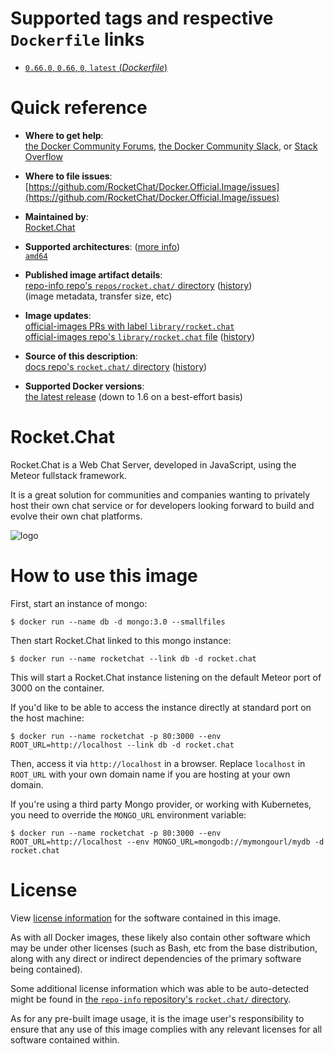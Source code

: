 <!--

********************************************************************************

WARNING:

    DO NOT EDIT "rocket.chat/README.md"

    IT IS AUTO-GENERATED

    (from the other files in "rocket.chat/" combined with a set of templates)

********************************************************************************

-->

# Supported tags and respective `Dockerfile` links

-	[`0.66.0`, `0.66`, `0`, `latest` (*Dockerfile*)](https://github.com/RocketChat/Docker.Official.Image/blob/6a8fff65ec2fd8cf8d956dc22bbb5abdd5a1aae1/Dockerfile)

# Quick reference

-	**Where to get help**:  
	[the Docker Community Forums](https://forums.docker.com/), [the Docker Community Slack](https://blog.docker.com/2016/11/introducing-docker-community-directory-docker-community-slack/), or [Stack Overflow](https://stackoverflow.com/search?tab=newest&q=docker)

-	**Where to file issues**:  
	[https://github.com/RocketChat/Docker.Official.Image/issues](https://github.com/RocketChat/Docker.Official.Image/issues)

-	**Maintained by**:  
	[Rocket.Chat](https://github.com/RocketChat/Docker.Official.Image)

-	**Supported architectures**: ([more info](https://github.com/docker-library/official-images#architectures-other-than-amd64))  
	[`amd64`](https://hub.docker.com/r/amd64/rocket.chat/)

-	**Published image artifact details**:  
	[repo-info repo's `repos/rocket.chat/` directory](https://github.com/docker-library/repo-info/blob/master/repos/rocket.chat) ([history](https://github.com/docker-library/repo-info/commits/master/repos/rocket.chat))  
	(image metadata, transfer size, etc)

-	**Image updates**:  
	[official-images PRs with label `library/rocket.chat`](https://github.com/docker-library/official-images/pulls?q=label%3Alibrary%2Frocket.chat)  
	[official-images repo's `library/rocket.chat` file](https://github.com/docker-library/official-images/blob/master/library/rocket.chat) ([history](https://github.com/docker-library/official-images/commits/master/library/rocket.chat))

-	**Source of this description**:  
	[docs repo's `rocket.chat/` directory](https://github.com/docker-library/docs/tree/master/rocket.chat) ([history](https://github.com/docker-library/docs/commits/master/rocket.chat))

-	**Supported Docker versions**:  
	[the latest release](https://github.com/docker/docker-ce/releases/latest) (down to 1.6 on a best-effort basis)

# Rocket.Chat

Rocket.Chat is a Web Chat Server, developed in JavaScript, using the Meteor fullstack framework.

It is a great solution for communities and companies wanting to privately host their own chat service or for developers looking forward to build and evolve their own chat platforms.

![logo](https://cdn.rawgit.com/docker-library/docs/03a593f2d33ac163b1b346a60de29aa59f7f78db/rocket.chat/logo.svg)

# How to use this image

First, start an instance of mongo:

```console
$ docker run --name db -d mongo:3.0 --smallfiles
```

Then start Rocket.Chat linked to this mongo instance:

```console
$ docker run --name rocketchat --link db -d rocket.chat
```

This will start a Rocket.Chat instance listening on the default Meteor port of 3000 on the container.

If you'd like to be able to access the instance directly at standard port on the host machine:

```console
$ docker run --name rocketchat -p 80:3000 --env ROOT_URL=http://localhost --link db -d rocket.chat
```

Then, access it via `http://localhost` in a browser. Replace `localhost` in `ROOT_URL` with your own domain name if you are hosting at your own domain.

If you're using a third party Mongo provider, or working with Kubernetes, you need to override the `MONGO_URL` environment variable:

```console
$ docker run --name rocketchat -p 80:3000 --env ROOT_URL=http://localhost --env MONGO_URL=mongodb://mymongourl/mydb -d rocket.chat
```

# License

View [license information](https://github.com/RocketChat/Rocket.Chat/blob/master/LICENSE) for the software contained in this image.

As with all Docker images, these likely also contain other software which may be under other licenses (such as Bash, etc from the base distribution, along with any direct or indirect dependencies of the primary software being contained).

Some additional license information which was able to be auto-detected might be found in [the `repo-info` repository's `rocket.chat/` directory](https://github.com/docker-library/repo-info/tree/master/repos/rocket.chat).

As for any pre-built image usage, it is the image user's responsibility to ensure that any use of this image complies with any relevant licenses for all software contained within.
